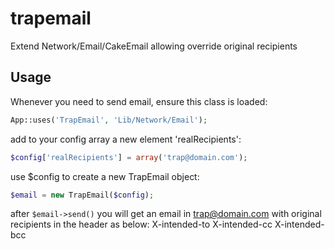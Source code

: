 trapemail
=========

Extend Network/Email/CakeEmail allowing override original recipients

Usage
-----
Whenever you need to send email, ensure this class is loaded:
```php
App::uses('TrapEmail', 'Lib/Network/Email');
```

add to your config array a new element 'realRecipients': 
```php
$config['realRecipients'] = array('trap@domain.com');
```
use $config to create a new TrapEmail object:
```php
$email = new TrapEmail($config);
```

after ```$email->send()``` you will get an email in trap@domain.com with original recipients in the header as below:
X-intended-to
X-intended-cc
X-intended-bcc


